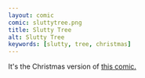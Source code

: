 ```yaml
---
layout: comic
comic: sluttytree.png
title: Slutty Tree
alt: Slutty Tree
keywords: [slutty, tree, christmas]
---
```


It's the Christmas version of [this comic.](https://lolnein.com/2015/10/30/sluttyghost/)
